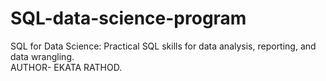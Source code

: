 # SQL-data-science-program
SQL for Data Science: Practical SQL skills for data analysis, reporting, and data wrangling.
<br>
AUTHOR- EKATA RATHOD.

